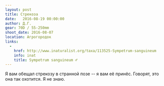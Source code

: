 ```yaml
---
layout: post
title: Стрекоза
date:   2016-08-19 00:00:00
author: Д.Г.
gear: 70D / 55-250mm
shoot_date: 2016-08-07
location: Агрогородок
links:
  -
    href: http://www.inaturalist.org/taxa/113525-Sympetrum-sanguineum
    info: inat
    title: Sympetrum sanguineum ♂
---
```


Я вам обещал стрекозу в странной позе -- я вам её принёс. Говорят, это она так охотится. Я не знаю.
